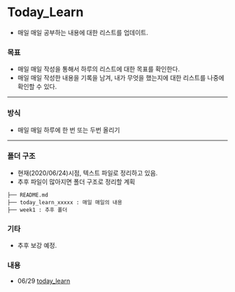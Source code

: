 # Today_Learn

 - 매일 매일 공부하는 내용에 대한 리스트를 업데이트.
  
### 목표
 - 매일 매일 작성을 통해서 하루의 리스트에 대한 목표를 확인한다.
 - 매일 매일 작성한 내용을 기록을 남겨, 내가 무엇을 했는지에 대한 리스트를 나중에 확인할 수 있다.

---

### 방식
 - 매일 매일 하루에 한 번 또는 두번 올리기
 
---

### 폴더 구조
 - 현재(2020/06/24)시점, 텍스트 파일로 정리하고 있음.
 - 추후 파일이 많아지면 폴더 구조로 정리할 계획
   
```
├── README.md
├── today_learn_xxxxx : 매일 매일의 내용
├── week1 : 추후 폴더 
```

### 기타 
 - 추후 보강 예정.


### 내용
- 06/29 [today_learn](https://github.com/tlqpffls/Today_Learn/tree/main)
